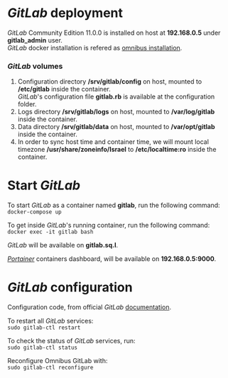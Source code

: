 # _GitLab_ deployment
_GitLab_ Community Edition 11.0.0 is installed on host at **192.168.0.5** under **gitlab_admin** user.  
_GitLab_ docker installation is refered as [omnibus installation](https://docs.gitlab.com/omnibus/).  


### _GitLab_ volumes
1. Configuration directory **/srv/gitlab/config** on host, mounted to **/etc/gitlab** inside the container.  
_GitLab_'s configuration file **gitlab.rb** is available at the configuration folder.   
2. Logs directory **/srv/gitlab/logs** on host, mounted to **/var/log/gitlab** inside the container.  
3. Data directory **/srv/gitlab/data** on host, mounted to **/var/opt/gitlab** inside the container.  
4. In order to sync host time and container time, we will mount local timezone **/usr/share/zoneinfo/Israel** to **/etc/localtime:ro** inside the container.    


# Start _GitLab_
To start _GitLab_ as a container named **gitlab**, run the following command:  
`docker-compose up`  

To get inside _GitLab_'s running container, run the following command:  
`docker exec -it gitlab bash`  

_GitLab_ will be available on **gitlab.sq.l**.  

[_Portainer_](https://portainer.io/) containers dashboard, will be available on **192.168.0.5:9000**.  

# _GitLab_ configuration
Configuration code, from official _GitLab_ [documentation](https://docs.gitlab.com/ee/administration/restart_gitlab.html).  

To restart all _GitLab_ services:  
`sudo gitlab-ctl restart`  

To check the status of _GitLab_ services, run:  
`sudo gitlab-ctl status`  

Reconfigure Omnibus GitLab with:  
`sudo gitlab-ctl reconfigure`  
